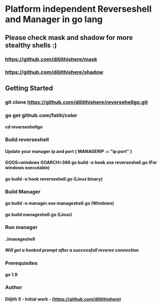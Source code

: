 # Platform independent Reverseshell and Manager in go lang
  
## Please check mask and shadow for more stealthy shells :)
### https://github.com/diljithishere/mask
### https://github.com/diljithishere/shadow

## Getting Started
### git clone https://github.com/diljithishere/reversehellgo.git
### go get github.com/fatih/color

#### cd reverseshellgo
### Build reverseshell
#### Update your manager ip and port { MANAGERIP := "ip:port" }
#### GOOS=windows GOARCH=386 go build -o hook.exe reverseshell.go (For windows executable)
#### go build -o hook reverseshell.go (Linux binary)

### Build Manager
#### go build -o manager.exe manageshell.go (Windows)
#### go build manageshell.go (Linux)

### Run manager
#### ./manageshell

##### Will get a hooked prompt after a successfull reverse connection

### Prerequisites

#### go 1.9

### Author
#### Diljith S - Initial work - (https://github.com/diljithishere)
